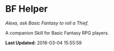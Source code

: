 # BF Helper
*Alexa, ask Basic Fantasy to roll a Thief.*

A companion Skill for Basic Fantasy RPG players.

**Last Updated:** 2016-03-04 15:55:59